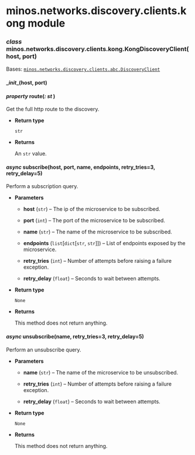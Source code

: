 # minos.networks.discovery.clients.kong module


### _class_ minos.networks.discovery.clients.kong.KongDiscoveryClient(host, port)
Bases: [`minos.networks.discovery.clients.abc.DiscoveryClient`](minos.networks.discovery.clients.abc.md#minos.networks.discovery.clients.abc.DiscoveryClient)


#### \__init__(host, port)

#### _property_ route(_: st_ )
Get the full http route to the discovery.


* **Return type**

    `str`



* **Returns**

    An `str` value.



#### _async_ subscribe(host, port, name, endpoints, retry_tries=3, retry_delay=5)
Perform a subscription query.


* **Parameters**

    
    * **host** (`str`) – The ip of the microservice to be subscribed.


    * **port** (`int`) – The port of the microservice to be subscribed.


    * **name** (`str`) – The name of the microservice to be subscribed.


    * **endpoints** (`list`[`dict`[`str`, `str`]]) – List of endpoints exposed by the microservice.


    * **retry_tries** (`int`) – Number of attempts before raising a failure exception.


    * **retry_delay** (`float`) – Seconds to wait between attempts.



* **Return type**

    `None`



* **Returns**

    This method does not return anything.



#### _async_ unsubscribe(name, retry_tries=3, retry_delay=5)
Perform an unsubscribe query.


* **Parameters**

    
    * **name** (`str`) – The name of the microservice to be unsubscribed.


    * **retry_tries** (`int`) – Number of attempts before raising a failure exception.


    * **retry_delay** (`float`) – Seconds to wait between attempts.



* **Return type**

    `None`



* **Returns**

    This method does not return anything.
